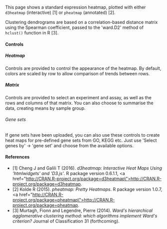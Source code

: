 This page shows a standard expression heatmap, plotted with either `d3heatmap` (interactive) [1] or `pheatmap` (annotated) [2]. 

Clustering dendrograms are based on a correlation-based distance matrix using the Spearman coefficient, passed to the 'ward.D2' method of `hclust()` function in R [3].

#### Controls

##### Heatmap

Controls are provided to control the appearance of the heatmap. By default, colors are scaled by row to allow comparison of trends between rows.

##### Matrix

Controls are provided to select an experiment and assay, as well as the rows and columns of that matrix. You can also choose to summarise the data, creating means by sample group.

###### Gene sets

If gene sets have been uploaded, you can also use these controls to create heat maps for pre-defined gene sets from GO, KEGG etc. Just use 'Select genes by' -> 'gene set' and choose from the available options.

#### References

* [1] Cheng J and Galili T (2016). <em>d3heatmap: Interactive Heat Maps Using 'htmlwidgets' and 'D3.js'</em>. R package version 0.6.1.1, <a href=\"http://CRAN.R-project.org/package=d3heatmap\">http://CRAN.R-project.org/package=d3heatmap</a>.
* [2] Kolde R (2015). <em>pheatmap: Pretty Heatmaps</em>. R package version 1.0.7, <a href=\"http://CRAN.R-project.org/package=pheatmap\">http://CRAN.R-project.org/package=pheatmap</a>.
* [3] Murtagh, Fionn and Legendre, Pierre (2014). <em>Ward's hierarchical agglomerative clustering method: which algorithms implement Ward's criterion?</em> Journal of Classification 31 (forthcoming).
